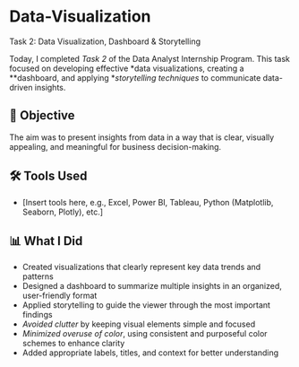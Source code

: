 # Data-Visualization
Task 2: Data Visualization, Dashboard & Storytelling

Today, I completed *Task 2* of the Data Analyst Internship Program. This task focused on developing effective *data visualizations, creating a **dashboard, and applying **storytelling techniques* to communicate data-driven insights.

## 🎯 Objective

The aim was to present insights from data in a way that is clear, visually appealing, and meaningful for business decision-making.

## 🛠 Tools Used

* \[Insert tools here, e.g., Excel, Power BI, Tableau, Python (Matplotlib, Seaborn, Plotly), etc.]

## 📊 What I Did

* Created visualizations that clearly represent key data trends and patterns
* Designed a dashboard to summarize multiple insights in an organized, user-friendly format
* Applied storytelling to guide the viewer through the most important findings
* *Avoided clutter* by keeping visual elements simple and focused
* *Minimized overuse of color*, using consistent and purposeful color schemes to enhance clarity
* Added appropriate labels, titles, and context for better understanding

